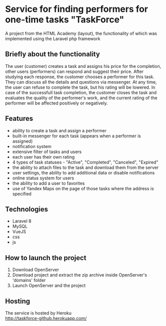 # Service for finding performers for one-time tasks "TaskForce"

A project from the HTML Academy (layout), the functionality of which was implemented using the Laravel php framework

## Briefly about the functionality

The user (customer) creates a task and assigns his price for the completion, other users (performers) can respond and suggest their price. After studying each response, the customer chooses a performer for this task. They can discuss all the details and questions via messenger. At any time, the user can refuse to complete the task, but his rating will be lowered. In case of the successfull task completion, the customer closes the task and evaluates the quality of the performer's work, and the current rating of the performer will be affected positively or negatively.

## Features

- ability to create a task and assign a performer
- built-in messenger for each task (appears when a performer is assigned)
- notification system
- extensive filter of tasks and users
- each user has their own rating
- 4 types of task statuses - "Active", "Completed", "Canceled", "Expired"
- the ability to attach files to the task and download them from the server
- user settings, the ability to add additional data or disable notifications
- online status system for users
- the ability to add a user to favorites
- use of Yandex Maps on the page of those tasks where the address is specified

## Technologies

- Laravel 8
- MySQL
- VueJS
- css
- js

## How to launch the project
1. Download OpenServer
2. Download project and extract the zip archive inside OpenServer's 'domains' folder
3. Launch OpenServer and the project

## Hosting

The service is hosted by Heroku</br>
http://taskforce-github.herokuapp.com/
